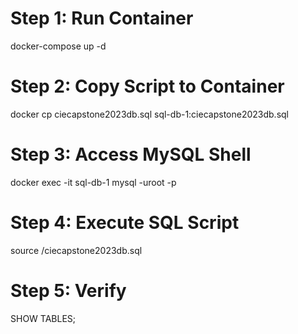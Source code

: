 # Step 1: Run Container
docker-compose up -d

# Step 2: Copy Script to Container
docker cp ciecapstone2023db.sql sql-db-1:ciecapstone2023db.sql 

# Step 3: Access MySQL Shell
docker exec -it sql-db-1 mysql -uroot -p

# Step 4: Execute SQL Script
source /ciecapstone2023db.sql

# Step 5: Verify
SHOW TABLES;